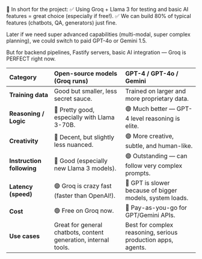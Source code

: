 🎯 In short for the project:
✅ Using Groq + Llama 3 for testing and basic AI features = great choice (especially if free!).
✅ We can build 80% of typical features (chatbots, QA, generators) just fine.

Later if we need super advanced capabilities (multi-modal, super complex planning), we could switch to paid GPT-4o or Gemini 1.5.

But for backend pipelines, Fastify servers, basic AI integration — Groq is PERFECT right now.

| Category                  | Open-source models (Groq runs)                                  | GPT-4 / GPT-4o / Gemini                                      |
| :------------------------ | :-------------------------------------------------------------- | :----------------------------------------------------------- |
| **Training data**         | Good but smaller, less secret sauce.                            | Trained on larger and more proprietary data.                 |
| **Reasoning / Logic**     | 🔵 Pretty good, especially with Llama 3-70B.                    | 🟣 Much better — GPT-4 level reasoning is elite.             |
| **Creativity**            | 🔵 Decent, but slightly less nuanced.                           | 🟣 More creative, subtle, and human-like.                    |
| **Instruction following** | 🔵 Good (especially new Llama 3 models).                        | 🟣 Outstanding — can follow very complex prompts.            |
| **Latency (speed)**       | 🟣 Groq is crazy fast (faster than OpenAI!).                    | 🔵 GPT is slower because of bigger models, system loads.     |
| **Cost**                  | 🟢 Free on Groq now.                                            | 🔴 Pay-as-you-go for GPT/Gemini APIs.                        |
| **Use cases**             | Great for general chatbots, content generation, internal tools. | Best for complex reasoning, serious production apps, agents. |
